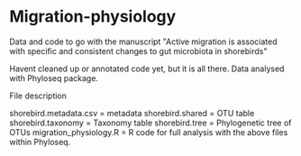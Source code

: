 # Migration-physiology

Data and code to go with the manuscript "Active migration is associated with specific and consistent changes to gut microbiota in shorebirds"

Havent cleaned up or annotated code yet, but it is all there. Data analysed with Phyloseq package.

File description

shorebird.metadata.csv = metadata
shorebird.shared = OTU table
shorebird.taxonomy = Taxonomy table
shorebird.tree = Phylogenetic tree of OTUs
migration_physiology.R = R code for full analysis with the above files within Phyloseq. 

